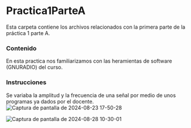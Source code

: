 # Practica1ParteA
Esta carpeta contiene los archivos relacionados con la primera parte de la práctica 1 parte A. 

### Contenido
En esta practica nos familiarizamos con las heramientas de software (GNURADIO) del curso. 
### Instrucciones
Se variaba la amplitud y la frecuencia de una señal por medio de unos programas ya dados por el docente. 
![Captura de pantalla de 2024-08-23 17-50-28](https://github.com/user-attachments/assets/bbbe2bc1-ea17-4818-85a6-6ba87a3467a7)

![Captura de pantalla de 2024-08-28 10-30-01](https://github.com/user-attachments/assets/6276ea3f-cedd-4068-a34a-45ec3d3c9470)
